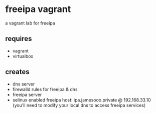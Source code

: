 # freeipa vagrant
a vagrant lab for freeipa
## requires
* vagrant
* virtualbox
## creates
* dns server
* firewalld rules for freeipa & dns
* freeipa server
* selinux enabled
freeipa host: ipa.jamesooo.private @ 192.168.33.10
(you'll need to modify your local dns to access freeipa services)
